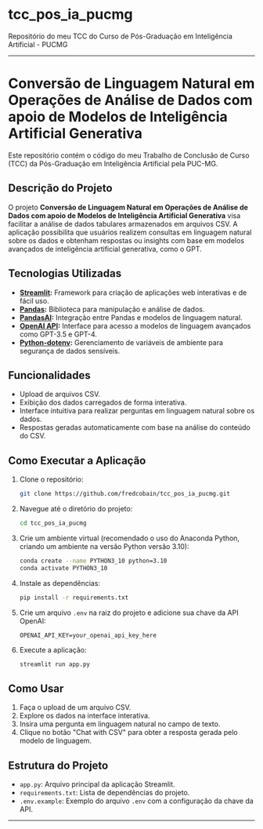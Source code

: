 # tcc_pos_ia_pucmg
Repositório do meu TCC do Curso de Pós-Graduação em Inteligência Artificial - PUCMG

---

# Conversão de Linguagem Natural em Operações de Análise de Dados com apoio de Modelos de Inteligência Artificial Generativa

Este repositório contém o código do meu Trabalho de Conclusão de Curso (TCC) da Pós-Graduação em Inteligência Artificial pela PUC-MG.

## Descrição do Projeto

O projeto **Conversão de Linguagem Natural em Operações de Análise de Dados com apoio de Modelos de Inteligência Artificial Generativa** visa facilitar a análise de dados tabulares armazenados em arquivos CSV. A aplicação possibilita que usuários realizem consultas em linguagem natural sobre os dados e obtenham respostas ou insights com base em modelos avançados de inteligência artificial generativa, como o GPT.

## Tecnologias Utilizadas

- **[Streamlit](https://streamlit.io/):** Framework para criação de aplicações web interativas e de fácil uso.
- **[Pandas](https://pandas.pydata.org/):** Biblioteca para manipulação e análise de dados.
- **[PandasAI](https://github.com/gventuri/pandas-ai):** Integração entre Pandas e modelos de linguagem natural.
- **[OpenAI API](https://platform.openai.com/):** Interface para acesso a modelos de linguagem avançados como GPT-3.5 e GPT-4.
- **[Python-dotenv](https://pypi.org/project/python-dotenv/):** Gerenciamento de variáveis de ambiente para segurança de dados sensíveis.

## Funcionalidades

- Upload de arquivos CSV.
- Exibição dos dados carregados de forma interativa.
- Interface intuitiva para realizar perguntas em linguagem natural sobre os dados.
- Respostas geradas automaticamente com base na análise do conteúdo do CSV.

## Como Executar a Aplicação

1. Clone o repositório:
   ```bash
   git clone https://github.com/fredcobain/tcc_pos_ia_pucmg.git
   ```
2. Navegue até o diretório do projeto:
   ```bash
   cd tcc_pos_ia_pucmg
   ```
3. Crie um ambiente virtual (recomendado o uso do Anaconda Python, criando um ambiente na versão Python versão 3.10):
   ```bash
   conda create --name PYTHON3_10 python=3.10
   conda activate PYTHON3_10
   ```
4. Instale as dependências:
   ```bash
   pip install -r requirements.txt
   ```
5. Crie um arquivo `.env` na raiz do projeto e adicione sua chave da API OpenAI:
   ```plaintext
   OPENAI_API_KEY=your_openai_api_key_here
   ```
6. Execute a aplicação:
   ```bash
   streamlit run app.py
   ```

## Como Usar

1. Faça o upload de um arquivo CSV.
2. Explore os dados na interface interativa.
3. Insira uma pergunta em linguagem natural no campo de texto.
4. Clique no botão "Chat with CSV" para obter a resposta gerada pelo modelo de linguagem.

## Estrutura do Projeto

- `app.py`: Arquivo principal da aplicação Streamlit.
- `requirements.txt`: Lista de dependências do projeto.
- `.env.example`: Exemplo do arquivo `.env` com a configuração da chave da API.

---


